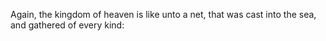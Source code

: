 Again, the kingdom of heaven is like unto a net, that was cast into the sea, and gathered of every kind:
